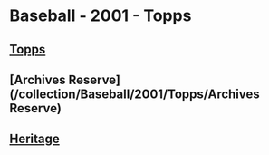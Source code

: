 # Baseball - 2001 - Topps
## [Topps](/collection/Baseball/2001/Topps/Topps)
## [Archives Reserve](/collection/Baseball/2001/Topps/Archives Reserve)
## [Heritage](/collection/Baseball/2001/Topps/Heritage)
